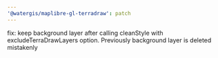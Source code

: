 ```yaml
---
'@watergis/maplibre-gl-terradraw': patch
---
```


fix: keep background layer after calling cleanStyle with excludeTerraDrawLayers option. Previously background layer is deleted mistakenly
